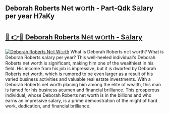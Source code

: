 ## Deborah Roberts N𝚎t w𝚘rth - Part-Qdk S𝚊lary per year H7aKy

# <h2><a href="http://gc1nve.nevu.top/?p=Deborah+Roberts">🔗 👉🔴 Deborah Roberts N𝚎t w𝚘rth - S𝚊lary</a></h2>

[![Deborah Roberts N𝚎t W𝚘rth](https://i.imgur.com/Oavwk0R.jpeg)](http://gc1nve.nevu.top/?p=Deborah+Roberts)
What is Deborah Roberts n𝚎t w𝚘rth? What is Deborah Roberts s𝚊lary per year?
This well-heeled individual's Deborah Roberts net worth is significant, making him one of the wealthiest in his field. His income from his job is impressive, but it is dwarfed by Deborah Roberts net worth, which is rumored to be even larger as a result of his varied business activities and valuable real estate investments. With a Deborah Roberts net worth placing him among the elite of wealth, this man is famed for his business acumen and financial brilliance. This prosperous individual, whose Deborah Roberts net worth is in the billions and who earns an impressive salary, is a prime demonstration of the might of hard work, dedication, and financial brilliance.
